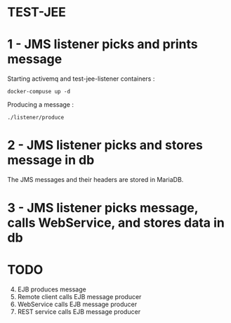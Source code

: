 TEST-JEE
========

# 1 - JMS listener picks and prints message

Starting activemq and test-jee-listener containers :

```
docker-compuse up -d
```

Producing a message :

```
./listener/produce
```

# 2 - JMS listener picks and stores message in db

The JMS messages and their headers are stored in MariaDB.

# 3 - JMS listener picks message, calls WebService, and stores data in db

# TODO
4. EJB produces message
5. Remote client calls EJB message producer
6. WebService calls EJB message producer
7. REST service calls EJB message producer
